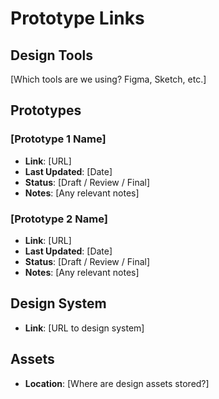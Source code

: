 # Prototype Links

## Design Tools
[Which tools are we using? Figma, Sketch, etc.]

## Prototypes

### [Prototype 1 Name]
- **Link**: [URL]
- **Last Updated**: [Date]
- **Status**: [Draft / Review / Final]
- **Notes**: [Any relevant notes]

### [Prototype 2 Name]
- **Link**: [URL]
- **Last Updated**: [Date]
- **Status**: [Draft / Review / Final]
- **Notes**: [Any relevant notes]

## Design System
- **Link**: [URL to design system]

## Assets
- **Location**: [Where are design assets stored?]
